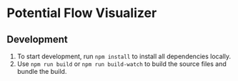 # Potential Flow Visualizer

## Development
1. To start development, run `npm install` to install all dependencies locally.
1. Use `npm run build` or `npm run build-watch` to build the source files and bundle the build.